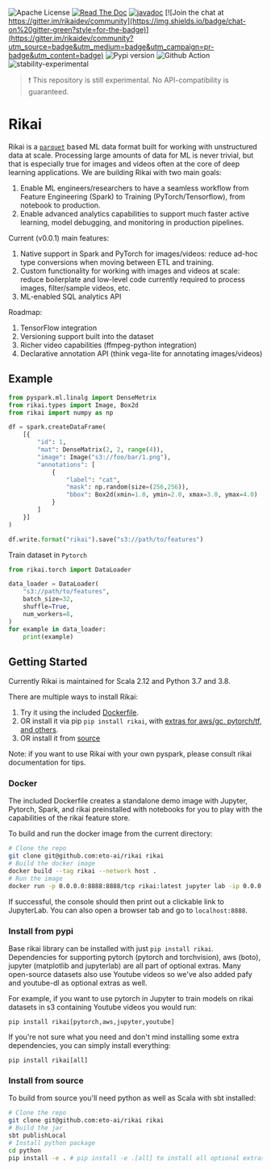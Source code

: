 ![Apache License](https://img.shields.io/github/license/eto-ai/rikai?style=for-the-badge)
[![Read The Doc](https://img.shields.io/readthedocs/rikai?style=for-the-badge)](https://rikai.readthedocs.io/)
[![javadoc](https://javadoc.io/badge2/ai.eto/rikai_2.12/javadoc.svg?style=for-the-badge)](https://javadoc.io/doc/ai.eto/rikai_2.12)
[![Join the chat at https://gitter.im/rikaidev/community](https://img.shields.io/badge/chat-on%20gitter-green?style=for-the-badge)](https://gitter.im/rikaidev/community?utm_source=badge&utm_medium=badge&utm_campaign=pr-badge&utm_content=badge)
![Pypi version](https://img.shields.io/pypi/v/rikai?style=for-the-badge)
![Github Action](https://img.shields.io/github/workflow/status/eto-ai/rikai/Python?style=for-the-badge)
![stability-experimental](https://img.shields.io/badge/stability-experimental-orange.svg?style=for-the-badge)

> :heavy_exclamation_mark: This repository is still experimental. No API-compatibility is guaranteed.

# Rikai

Rikai is a [`parquet`](https://parquet.apache.org/) based ML data format built for working with
unstructured data at scale. Processing large amounts of data for ML is never trivial, but that
is especially true for images and videos often at the core of deep learning applications. We are
building Rikai with two main goals:
1. Enable ML engineers/researchers to have a seamless workflow from Feature Engineering (Spark) to Training (PyTorch/Tensorflow),
   from notebook to production.
2. Enable advanced analytics capabilities to support much faster active learning, model debugging,
   and monitoring in production pipelines.

Current (v0.0.1) main features:
1. Native support in Spark and PyTorch for images/videos: reduce ad-hoc type
   conversions when moving between ETL and training.
2. Custom functionality for working with images and videos at scale: reduce boilerplate and
   low-level code currently required to process images, filter/sample videos, etc.
3. ML-enabled SQL analytics API

Roadmap:
1. TensorFlow integration
2. Versioning support built into the dataset
3. Richer video capabilities (ffmpeg-python integration)
4. Declarative annotation API (think vega-lite for annotating images/videos)

## Example

```python
from pyspark.ml.linalg import DenseMetrix
from rikai.types import Image, Box2d
from rikai import numpy as np

df = spark.createDataFrame(
    [{
        "id": 1,
        "mat": DenseMatrix(2, 2, range(4)),
        "image": Image("s3://foo/bar/1.png"),
        "annotations": [
            {
                "label": "cat",
                "mask": np.random(size=(256,256)),
                "bbox": Box2d(xmin=1.0, ymin=2.0, xmax=3.0, ymax=4.0)
            }
        ]
    }]
)

df.write.format("rikai").save("s3://path/to/features")
```

Train dataset in `Pytorch`

```python
from rikai.torch import DataLoader

data_loader = DataLoader(
    "s3://path/to/features",
    batch_size=32,
    shuffle=True,
    num_workers=8,
)
for example in data_loader:
    print(example)
```

## Getting Started

Currently Rikai is maintained for <a name="VersionMatrix"></a>Scala 2.12 and Python 3.7 and 3.8.

There are multiple ways to install Rikai:

1. Try it using the included [Dockerfile](#Docker).
2. OR install it via pip `pip install rikai`, with
   [extras for aws/gc, pytorch/tf, and others](#Extras).
3. OR install it from [source](#Source)

Note: if you want to use Rikai with your own pyspark, please consult rikai documentation for tips.

### <a name="Docker"></a>Docker

The included Dockerfile creates a standalone demo image with
Jupyter, Pytorch, Spark, and rikai preinstalled with notebooks for you
to play with the capabilities of the rikai feature store.

To build and run the docker image from the current directory:
```bash
# Clone the repo
git clone git@github.com:eto-ai/rikai rikai
# Build the docker image
docker build --tag rikai --network host .
# Run the image
docker run -p 0.0.0.0:8888:8888/tcp rikai:latest jupyter lab -ip 0.0.0.0 --port 8888
```

If successful, the console should then print out a clickable link to JupyterLab. You can also
open a browser tab and go to `localhost:8888`.

### <a name="Extras"></a>Install from pypi

Base rikai library can be installed with just `pip install rikai`. Dependencies for supporting
pytorch (pytorch and torchvision), aws (boto), jupyter (matplotlib and jupyterlab) are all part of
optional extras. Many open-source datasets also use Youtube videos so we've also added pafy and
youtube-dl as optional extras as well.

For example, if you want to use pytorch in Jupyter to train models on rikai datasets in s3
containing Youtube videos you would run:

`pip install rikai[pytorch,aws,jupyter,youtube]`

If you're not sure what you need and don't mind installing some extra dependencies, you can
simply install everything:

`pip install rikai[all]`

### <a name="Source"></a>Install from source

To build from source you'll need python as well as Scala with sbt installed:

```bash
# Clone the repo
git clone git@github.com:eto-ai/rikai rikai
# Build the jar
sbt publishLocal
# Install python package
cd python
pip install -e . # pip install -e .[all] to install all optional extras (see "Install from pypi")
```
